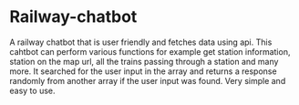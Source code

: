 # Railway-chatbot
A railway chatbot that is user friendly and fetches data using api.
This cahtbot can perform various functions for example get station information, station on the map url, all the trains passing through a station and many more.
It searched for the user input in the array and returns a response randomly from another array if the user input was found.
Very simple and easy to use.
